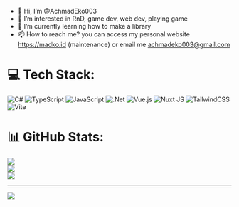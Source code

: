 - 👋 Hi, I’m @AchmadEko003
- 👀 I’m interested in RnD, game dev, web dev, playing game
- 🌱 I’m currently learning how to make a library
- 📫 How to reach me? you can access my personal website https://madko.id (maintenance) or email me achmadeko003@gmail.com


# 💻 Tech Stack:
![C#](https://img.shields.io/badge/c%23-%23239120.svg?style=flat&logo=csharp&logoColor=white) ![TypeScript](https://img.shields.io/badge/typescript-%23007ACC.svg?style=flat&logo=typescript&logoColor=white) ![JavaScript](https://img.shields.io/badge/javascript-%23323330.svg?style=flat&logo=javascript&logoColor=%23F7DF1E) ![.Net](https://img.shields.io/badge/.NET-5C2D91?style=flat&logo=.net&logoColor=white) ![Vue.js](https://user-images.githubusercontent.com/74038190/212257463-4d082cb4-7483-4eaf-bc25-6dde2628aabd.gif) ![Nuxt JS](https://img.shields.io/badge/Nuxt-002E3B?style=flat&logo=nuxt.js&logoColor=#00DC82) ![TailwindCSS](https://img.shields.io/badge/tailwindcss-%2338B2AC.svg?style=flat&logo=tailwind-css&logoColor=white) ![Vite](https://img.shields.io/badge/vite-%23646CFF.svg?style=flat&logo=vite&logoColor=white)

# 📊 GitHub Stats:
![](https://github-readme-stats.vercel.app/api?username=achmadeko003&theme=vue-dark&hide_border=true&include_all_commits=false&count_private=false)<br/>
![](https://nirzak-streak-stats.vercel.app/?user=achmadeko003&theme=vue-dark&hide_border=true)<br/>
![](https://github-readme-stats.vercel.app/api/top-langs/?username=achmadeko003&theme=vue-dark&hide_border=true&include_all_commits=false&count_private=false&layout=compact)

---
[![](https://visitcount.itsvg.in/api?id=achmadeko003&icon=0&color=0)](https://visitcount.itsvg.in)

<!-- Proudly created with GPRM ( https://gprm.itsvg.in ) -->
<!---
AchmadEko003/AchmadEko003 is a ✨ special ✨ repository because its `README.md` (this file) appears on your GitHub profile.
You can click the Preview link to take a look at your changes.
--->
